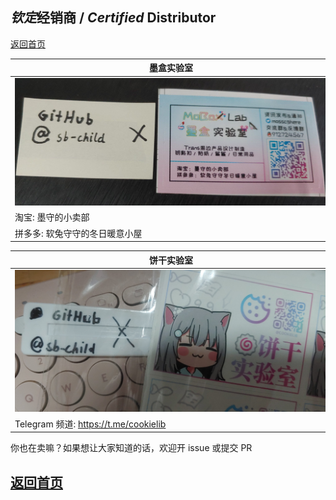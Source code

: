 ## *钦定*经销商 / *Certified* Distributor

[返回首页](../README.md)

| 墨盒实验室 |
| --- |
| <img alt="墨盒实验室" src="photo_2024-06-30_16-44-32.jpg" style="max-width: 500px" /> |
| 淘宝: 墨守的小卖部 |
| 拼多多: 软兔守守的冬日暖意小屋 |

| 饼干实验室 |
| --- |
| <img alt="饼干实验室" src="IMG_20241010_174000.jpg" style="max-width: 500px" /> |
| Telegram 频道: https://t.me/cookielib |

你也在卖嘛？如果想让大家知道的话，欢迎开 issue 或提交 PR

## [返回首页](../README.md)

